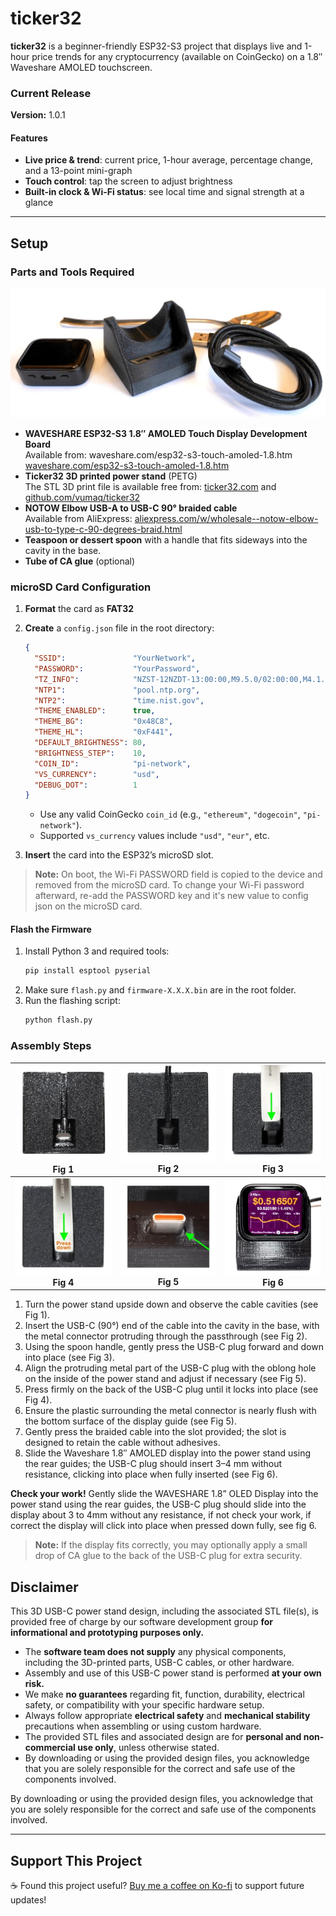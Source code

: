 # ticker32

**ticker32** is a beginner-friendly ESP32-S3 project that displays live and 1-hour price trends for any cryptocurrency (available on CoinGecko) on a 1.8″ Waveshare AMOLED touchscreen.

### Current Release  
**Version:** 1.0.1

#### Features
- **Live price & trend**: current price, 1-hour average, percentage change, and a 13-point mini-graph  
- **Touch control**: tap the screen to adjust brightness  
- **Built-in clock & Wi-Fi status**: see local time and signal strength at a glance  

---

## Setup

### Parts and Tools Required

![Parts and Tools Required](https://github.com/vumaq/ticker32/blob/main/docs/images/parts.jpg?raw=true)

- **WAVESHARE ESP32-S3 1.8″ AMOLED Touch Display Development Board**  
  Available from: waveshare.com/esp32-s3-touch-amoled-1.8.htm [waveshare.com/esp32-s3-touch-amoled-1.8.htm](waveshare.com/esp32-s3-touch-amoled-1.8.htm)
- **Ticker32 3D printed power stand** (PETG)  
  The STL 3D print file is available free from:  [ticker32.com](https://ticker32.com) and [github.com/vumaq/ticker32](https://github.dev/vumaq/ticker32/)
- **NOTOW Elbow USB-A to USB-C 90° braided cable**  
  Available from AliExpress: [aliexpress.com/w/wholesale--notow-elbow-usb-to-type-c-90-degrees-braid.html](https://aliexpress.com/w/wholesale--notow-elbow-usb-to-type-c-90-degrees-braid.html)
- **Teaspoon or dessert spoon** with a handle that fits sideways into the cavity in the base.
- **Tube of CA glue** (optional)

### microSD Card Configuration
1. **Format** the card as **FAT32**  
2. **Create** a `config.json` file in the root directory:  
   ```json
   {
     "SSID":               "YourNetwork",
     "PASSWORD":           "YourPassword",
     "TZ_INFO":            "NZST-12NZDT-13:00:00,M9.5.0/02:00:00,M4.1.0/03:00:00",
     "NTP1":               "pool.ntp.org",
     "NTP2":               "time.nist.gov",
     "THEME_ENABLED":      true,
     "THEME_BG":           "0x48C8",
     "THEME_HL":           "0xF441",
     "DEFAULT_BRIGHTNESS": 80,
     "BRIGHTNESS_STEP":    10,
     "COIN_ID":            "pi-network",
     "VS_CURRENCY":        "usd",
     "DEBUG_DOT":          1
   }
   ```
   - Use any valid CoinGecko `coin_id` (e.g., `"ethereum"`, `"dogecoin"`, `"pi-network"`).  
   - Supported `vs_currency` values include `"usd"`, `"eur"`, etc.

3. **Insert** the card into the ESP32’s microSD slot.

> **Note:** On boot, the Wi-Fi PASSWORD field is copied to the device and removed from the microSD card. To change your Wi-Fi password afterward, re-add the PASSWORD key and it's new value to config json on the microSD card.


#### Flash the Firmware
1. Install Python 3 and required tools:  
   ```bash
   pip install esptool pyserial
   ```
2. Make sure `flash.py` and `firmware-X.X.X.bin` are in the root folder.  
3. Run the flashing script:  
   ```bash
   python flash.py
   ```

### Assembly Steps

| ![Fig 1](https://github.com/vumaq/ticker32/blob/main/docs/images/fig1.jpg?raw=true)<br>**Fig 1** | ![Fig 2](https://github.com/vumaq/ticker32/blob/main/docs/images/fig2.jpg?raw=true)<br>**Fig 2** | ![Fig 3](https://github.com/vumaq/ticker32/blob/main/docs/images/fig3.jpg?raw=true)<br>**Fig 3** |
|:---:|:---:|:---:|
| ![Fig 4](https://github.com/vumaq/ticker32/blob/main/docs/images/fig4.jpg?raw=true)<br>**Fig 4** | ![Fig 5](https://github.com/vumaq/ticker32/blob/main/docs/images/fig5.jpg?raw=true)<br>**Fig 5** | ![Fig 6](https://github.com/vumaq/ticker32/blob/main/docs/images/fig6.jpg?raw=true)<br>**Fig 6** |


1. Turn the power stand upside down and observe the cable cavities (see Fig 1).  
2. Insert the USB-C (90°) end of the cable into the cavity in the base, with the metal connector protruding through the passthrough (see Fig 2).  
3. Using the spoon handle, gently press the USB-C plug forward and down into place (see Fig 3).  
4. Align the protruding metal part of the USB-C plug with the oblong hole on the inside of the power stand and adjust if necessary (see Fig 5).  
5. Press firmly on the back of the USB-C plug until it locks into place (see Fig 4).  
6. Ensure the plastic surrounding the metal connector is nearly flush with the bottom surface of the display guide (see Fig 5).  
7. Gently press the braided cable into the slot provided; the slot is designed to retain the cable without adhesives.  
8. Slide the Waveshare 1.8″ AMOLED display into the power stand using the rear guides; the USB-C plug should insert 3–4 mm without resistance, clicking into place when fully inserted (see Fig 6).

**Check your work!** Gently slide the WAVESHARE 1.8” OLED Display into the power stand using the rear guides, the USB-C plug should slide into the display about 3 to 4mm without any resistance, if not check your work, if correct the display will click into place when pressed down fully, see fig 6.

> **Note:** If the display fits correctly, you may optionally apply a small drop of CA glue to the back of the USB-C plug for extra security.

## Disclaimer
This 3D USB-C power stand design, including the associated STL file(s), is provided free of charge by our software development group **for informational and prototyping purposes only.**

- The **software team does not supply** any physical components, including the 3D-printed parts, USB-C cables, or other hardware.  
- Assembly and use of this USB-C power stand is performed **at your own risk.**  
- We make **no guarantees** regarding fit, function, durability, electrical safety, or compatibility with your specific hardware setup.  
- Always follow appropriate **electrical safety** and **mechanical stability** precautions when assembling or using custom hardware.  
- The provided STL files and associated design are for **personal and non-commercial use only**, unless otherwise stated.  
- By downloading or using the provided design files, you acknowledge that you are solely responsible for the correct and safe use of the components involved.

By downloading or using the provided design files, you acknowledge that you are solely responsible for the correct and safe use of the components involved.

---

## Support This Project

☕ Found this project useful? [Buy me a coffee on Ko-fi](https://ko-fi.com/vumaq) to support future updates!
